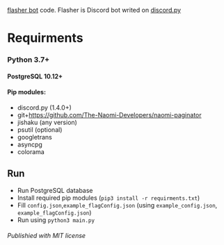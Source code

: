 [flasher bot](https://discordapp.com/api/oauth2/authorize?client_id=677176212518600714&permissions=-1&scope=bot) code.
Flasher is Discord bot writed on [discord.py](https://github.com/Rapptz/discord.py/)

# Requirments

### **Python 3.7+**
#### PostgreSQL 10.12+

#### Pip modules:

*   discord.py (1.4.0+)
*   git+https://github.com/The-Naomi-Developers/naomi-paginator
*   jishaku (any version)
  *   psutil (optional)
*   googletrans
*   asyncpg
*   colorama

## Run

*   Run PostgreSQL database
*   Install required pip modules (`pip3 install -r requirments.txt`)
*   Fill `config.json`,`example_flagConfig.json` (using `example_config.json`, `example_flagConfig.json`)
*   Run using `python3 main.py`



###### Publishied with MIT license
